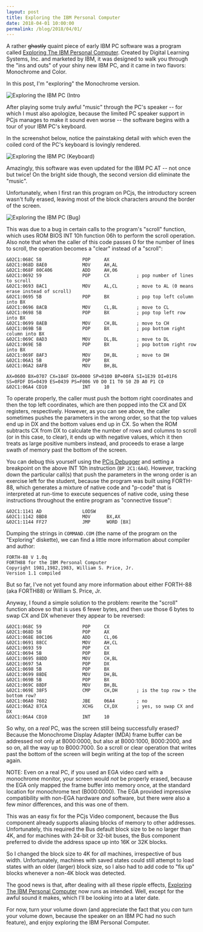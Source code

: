 ```yaml
---
layout: post
title: Exploring the IBM Personal Computer
date: 2018-04-01 10:00:00
permalink: /blog/2018/04/01/
---
```


A rather ~~ghastly~~ quaint piece of early IBM PC software was a program called
[Exploring The IBM Personal Computer](/software/pcx86/demo/ibm/exploring).  Created by Digital Learning Systems, Inc.
and marketed by IBM, it was designed to walk you through the "ins and outs" of your shiny new IBM PC, and it came in
two flavors: Monochrome and Color.

In this post, I'm "exploring" the Monochrome version.

![Exploring the IBM PC (Intro](/blog/images/exploring-the-ibm-pc-intro.jpg)

After playing some truly awful "music" through the PC's speaker -- for which I must also apologize, because the limited
PC speaker support in PCjs manages to make it sound even worse -- the software begins with a tour of your IBM PC's
keyboard.

In the screenshot below, notice the painstaking detail with which even the coiled cord of the PC's keyboard is lovingly
rendered.

![Exploring the IBM PC (Keyboard)](/blog/images/exploring-the-ibm-pc-keyboard.gif)

Amazingly, this software was even updated for the IBM PC AT -- not once but twice!  On the bright side though,
the second version did eliminate the "music".

Unfortunately, when I first ran this program on PCjs, the introductory screen wasn't fully erased, leaving most of
the block characters around the border of the screen.

![Exploring the IBM PC (Bug)](/blog/images/exploring-the-ibm-pc-intro-bug.png)

This was due to a bug in certain calls to the program's "scroll" function, which uses ROM BIOS INT 10h function 06h
to perform the scroll operation.  Also note that when the caller of this code passes 0 for the number of lines to scroll,
the operation becomes a "clear" instead of a "scroll":

    &02C1:068C 58               POP     AX
    &02C1:068D 8AE0             MOV     AH,AL
    &02C1:068F 80C406           ADD     AH,06
    &02C1:0692 59               POP     CX          ; pop number of lines to scroll
    &02C1:0693 8AC1             MOV     AL,CL       ; move to AL (0 means erase instead of scroll)
    &02C1:0695 5B               POP     BX          ; pop top left column into BX
    &02C1:0696 8ACB             MOV     CL,BL       ; move to CL
    &02C1:0698 5B               POP     BX          ; pop top left row into BX
    &02C1:0699 8AEB             MOV     CH,BL       ; move to CH
    &02C1:069B 5B               POP     BX          ; pop bottom right column into BX
    &02C1:069C 8AD3             MOV     DL,BL       ; move to DL
    &02C1:069E 5B               POP     BX          ; pop bottom right row into BX
    &02C1:069F 8AF3             MOV     DH,BL       ; move to DH
    &02C1:06A1 5B               POP     BX
    &02C1:06A2 8AFB             MOV     BH,BL
    
    AX=0600 BX=0707 CX=184F DX=0000 SP=0100 BP=00FA SI=1E39 DI=01F6 
    SS=0FDF DS=0439 ES=0439 PS=F006 V0 D0 I1 T0 S0 Z0 A0 P1 C0 
    &02C1:06A4 CD10             INT     10

To operate properly, the caller must push the bottom right coordinates and then the top left coordinates, which are then
popped into the CX and DX registers, respectively.  However, as you can see above, the caller sometimes pushes the parameters
in the wrong order, so that the top values end up in DX and the bottom values end up in CX.  So when the ROM subtracts CX
from DX to calculate the number of rows and columns to scroll (or in this case, to clear), it ends up with negative values,
which it then treats as large positive numbers instead, and proceeds to erase a large swath of memory past the bottom of the
screen.

You can debug this yourself using the [PCjs Debugger](/software/pcx86/demo/ibm/exploring/1.00-MDA/?debugger=true)
and setting a breakpoint on the above INT 10h instruction (`BP 2C1:6A4`).  However, tracking down the particular call(s) that
push the parameters in the wrong order is an exercise left for the student, because the program was built using FORTH-88, which
generates a mixture of native code and "p-code" that is interpreted at run-time to execute sequences of native code, using
these instructions throughout the entire program as "connective tissue":

    &02C1:1141 AD               LODSW
    &02C1:1142 8BD8             MOV      BX,AX
    &02C1:1144 FF27             JMP      WORD [BX]

Dumping the strings in `COMMAND.COM` (the name of the program on the "Exploring" diskette), we can find a little more
information about compiler and author:

    FORTH-88 V 1.0q
    FORTH88 for the IBM Personal Computer
    Copyright 1981,1982,1983, William S. Price, Jr.
    Version 1.1 compiled

But so far, I've not yet found any more information about either FORTH-88 (aka FORTH88) or William S. Price, Jr.

Anyway, I found a simple solution to the problem: rewrite the "scroll" function above so that is uses 6 fewer bytes, and
then use those 6 bytes to swap CX and DX whenever they appear to be reversed:

    &02C1:068C 59               POP     CX 
    &02C1:068D 58               POP     AX 
    &02C1:068E 80C106           ADD     CL,06 
    &02C1:0691 88CC             MOV     AH,CL 
    &02C1:0693 59               POP     CX 
    &02C1:0694 5B               POP     BX 
    &02C1:0695 88DD             MOV     CH,BL 
    &02C1:0697 5A               POP     DX 
    &02C1:0698 5B               POP     BX 
    &02C1:0699 88DE             MOV     DH,BL 
    &02C1:069B 5B               POP     BX 
    &02C1:069C 88DF             MOV     BH,BL 
    &02C1:069E 38F5             CMP     CH,DH       ; is the top row > the bottom row?
    &02C1:06A0 7602             JBE     06A4        ; no
    &02C1:06A2 87CA             XCHG    CX,DX       ; yes, so swap CX and DX
    &02C1:06A4 CD10             INT     10 

So why, on a *real* PC, was the screen still being successfully erased?  Because the Monochrome Display Adapter (MDA)
frame buffer can be addressed not only at B000:0000, but also at B000:1000, B000:2000, and so on, all the way up to B000:7000.  So a scroll or clear operation that writes past the bottom of the screen will begin writing at the top of the screen again.

NOTE: Even on a real PC, if you used an EGA video card with a monochrome monitor, your screen would *not* be properly erased,
because the EGA only mapped the frame buffer into memory once, at the standard location for monochrome text (B000:0000).
The EGA provided impressive compatibility with non-EGA hardware *and* software, but there were also a few minor differences,
and this was one of them.

This was an easy fix for the PCjs Video component, because the Bus component already supports aliasing blocks of memory
to other addresses.  Unfortunately, this required the Bus default block size to be no larger than 4K, and for machines
with 24-bit or 32-bit buses, the Bus component preferred to divide the address space up into 16K or 32K blocks.

So I changed the block size to 4K for *all* machines, irrespective of bus width.  Unfortunately, machines with saved states
could still attempt to load states with an older (larger) block size, so I also had to add code to "fix up" blocks whenever
a non-4K block was detected.

The good news is that, after dealing with all these ripple effects, [Exploring The IBM Personal Computer](/software/pcx86/demo/ibm/exploring/1.00-MDA/)
now runs as intended.  Well, except for the awful sound it makes, which I'll be looking into at a later date.

For now, turn your volume down (and appreciate the fact that you *can* turn your volume down, because the speaker on
an IBM PC had no such feature), and enjoy exploring the IBM Personal Computer.

